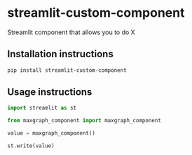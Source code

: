# streamlit-custom-component

Streamlit component that allows you to do X

## Installation instructions

```sh
pip install streamlit-custom-component
```

## Usage instructions

```python
import streamlit as st

from maxgraph_component import maxgraph_component

value = maxgraph_component()

st.write(value)
```